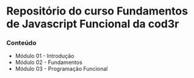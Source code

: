 # Repositório do curso Fundamentos de Javascript Funcional da cod3r

### Conteúdo

- Módulo 01 - Introdução
- Módulo 02 - Fundamentos
- Módulo 03 - Programação Funcional
